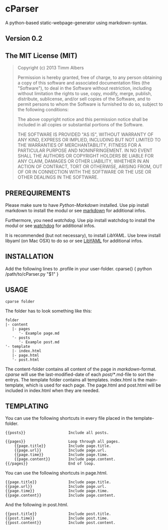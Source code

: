 cParser
=======

A python-based static-webpage-generator using markdown-syntax.

## Version 0.2


## The MIT License (MIT)

> Copyright (c) 2013 Timm Albers
> 
> Permission is hereby granted, free of charge, to any person obtaining a copy
> of this software and associated documentation files (the "Software"), to deal
> in the Software without restriction, including without limitation the rights
> to use, copy, modify, merge, publish, distribute, sublicense, and/or sell
> copies of the Software, and to permit persons to whom the Software is
> furnished to do so, subject to the following conditions:
> 
> The above copyright notice and this permission notice shall be included in
> all copies or substantial portions of the Software.
> 
> THE SOFTWARE IS PROVIDED "AS IS", WITHOUT WARRANTY OF ANY KIND, EXPRESS OR
> IMPLIED, INCLUDING BUT NOT LIMITED TO THE WARRANTIES OF MERCHANTABILITY,
> FITNESS FOR A PARTICULAR PURPOSE AND NONINFRINGEMENT. IN NO EVENT SHALL THE
> AUTHORS OR COPYRIGHT HOLDERS BE LIABLE FOR ANY CLAIM, DAMAGES OR OTHER
> LIABILITY, WHETHER IN AN ACTION OF CONTRACT, TORT OR OTHERWISE, ARISING FROM,
> OUT OF OR IN CONNECTION WITH THE SOFTWARE OR THE USE OR OTHER DEALINGS IN
> THE SOFTWARE.


## PREREQUIREMENTS

Please make sure to have *Python-Markdown* installed.
Use pip install markdown to install the modul or see 
[markdown](http://pythonhosted.org/Markdown) for additional infos.

Furthermore, you need *watchdog*.
Use pip install watchdog to install the modul or see
[watchdog](https://github.com/gorakhargosh/watchdog) for additional infos.

It is recommended (but not necessary), to install *LibYAML*.
Use brew install libyaml (on Mac OSX) to do so or see 
[LibYAML](http://pyyaml.org/wiki/LibYAML) for additional infos.


## INSTALLATION

Add the following lines to .profile in your user-folder.
	cparse() {
		python /path/to/cParser.py "$1"
	}


## USAGE

	cparse folder
The folder has to look something like this:

	folder
	|- content
	   |- pages
	      '- Example page.md
	   '- posts
	      '- Example post.md
	'- template
	   |- index.html
	   |- page.html
	   '- post.html

The content-folder contains all content of the page in *markdown*-format.
*cparse* will use the last-modified-date of each *post/\**.md-file to sort the entrys.
The template folder contains all templates. index.html is the main-template, which is used for each page.
The page.html and post.html will be included in index.html when they are needed.

 
## TEMPLATING

You can use the following shortcuts in every file placed in the template-folder.

	{{posts}}					Include all posts.

	{{pages}}					Loop through all pages.
		{{page.title}}			Include page.title.
		{{page.url}}			Include page.url.
		{{page.time}}			Include page.time.
		{{page.content}}		Include page.content.
	{{/pages}}					End of loop.

You can use the following shortcuts in page.html.

	{{page.title}}				Include page.title.
	{{page.url}}				Include page.url.
	{{page.time}}				Include page.time.
	{{page.content}}			Include page.content.

And the following in post.html.

	{{post.title}}				Include post.title.
	{{post.time}}				Include post.time.
	{{post.content}}			Include post.content.
